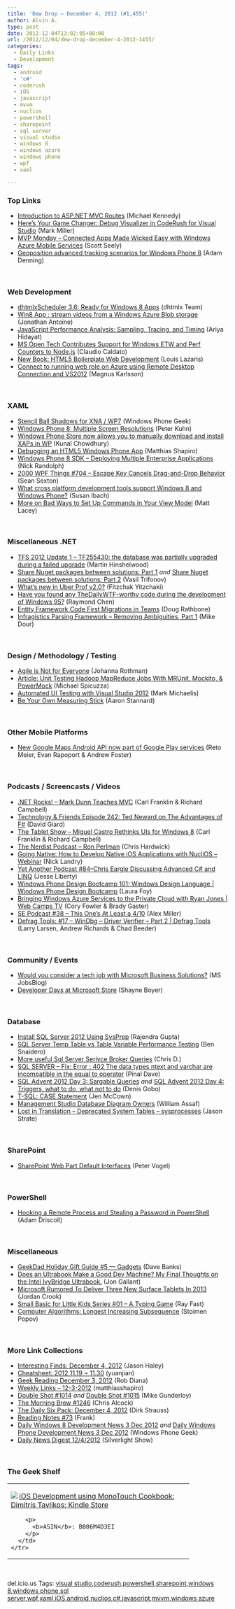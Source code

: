 ```yaml
---
title: 'Dew Drop – December 4, 2012 (#1,455)'
author: Alvin A.
type: post
date: 2012-12-04T13:02:05+00:00
url: /2012/12/04/dew-drop-december-4-2012-1455/
categories:
  - Daily Links
  - Development
tags:
  - android
  - 'c#'
  - coderush
  - iOS
  - javascript
  - mvvm
  - nuclios
  - powershell
  - sharepoint
  - sql server
  - visual studio
  - windows 8
  - windows azure
  - windows phone
  - wpf
  - xaml

---
```

### <a name="top"></a>Top Links

  * <a href="http://blog.michaelckennedy.net/2012/12/03/introduction-to-asp-net-mvc-routes/" target="_blank">Introduction to ASP.NET MVC Routes</a> (Michael Kennedy)
  * <a href="http://community.devexpress.com/blogs/markmiller/archive/2012/12/03/here-s-your-game-changer-debug-visualizer-in-coderush-for-visual-studio.aspx" target="_blank">Here’s Your Game Changer: Debug Visualizer in CodeRush for Visual Studio</a> (Mark Miller)
  * <a href="http://blogs.msdn.com/b/mvpawardprogram/archive/2012/12/03/mvp-monday-connected-apps-made-wicked-easy-with-windows-azure-mobile-services.aspx" target="_blank">MVP Monday &#8211; Connected Apps Made Wicked Easy with Windows Azure Mobile Services</a> (Scott Seely)
  * <a href="http://blogs.windows.com/windows_phone/b/wpdev/archive/2012/12/03/geoposition-advanced-tracking-scenarios-for-windows-phone-8.aspx" target="_blank">Geoposition advanced tracking scenarios for Windows Phone 8</a> (Adam Denning)

&#160;

### <a name="web"></a>Web Development

  * <a href="http://www.dhtmlx.com/blog/?p=1816" target="_blank">dhtmlxScheduler 3.6: Ready for Windows 8 Apps</a> (dhtmlx Team)
  * <a href="http://feedproxy.google.com/~r/JonathanAntoine/~3/NT1Rayp9ex0/" target="_blank">Win8 App : stream videos from a Windows Azure Blob storage</a> (Jonathan Antoine)
  * <a href="http://ariya.ofilabs.com/2012/12/javascript-performance-analysis-sampling-tracing-and-timing.html" target="_blank">JavaScript Performance Analysis: Sampling, Tracing, and Timing</a> (Ariya Hidayat)
  * <a href="http://blogs.msdn.com/b/interoperability/archive/2012/12/03/ms-open-tech-contributes-support-for-windows-etw-and-perf-counters-to-node-js.aspx" target="_blank">MS Open Tech Contributes Support for Windows ETW and Perf Counters to Node.js</a> (Claudio Caldato)
  * <a href="http://www.impressivewebs.com/html5-boilerplate-web-development-book/" target="_blank">New Book: HTML5 Boilerplate Web Development</a> (Louis Lazaris)
  * <a href="http://geekswithblogs.net/MagnusKarlsson/archive/2012/12/03/connect-to-running-web-role-from-remote-desktop-connection-and.aspx" target="_blank">Connect to running web role on Azure using Remote Desktop Connection and VS2012</a> (Magnus Karlsson)

&#160;

### <a name="silverlight"></a>XAML

  * <a href="http://www.windowsphonegeek.com/articles/stencil-ball-shadows-for-xna---wp7" target="_blank">Stencil Ball Shadows for XNA / WP7</a> (Windows Phone Geek)
  * <a href="http://www.pitorque.de/MisterGoodcat/post.aspx?id=72afba17-1e3e-437f-a24c-cfda7777b56a" target="_blank">Windows Phone 8: Multiple Screen Resolutions</a> (Peter Kuhn)
  * <a href="http://feedproxy.google.com/~r/kunal2383/~3/H2SYEtnpZeY/wp-store-now-allows-you-to-manually-download-apps.html" target="_blank">Windows Phone Store now allows you to manually download and install XAPs in WP</a> (Kunal Chowdhury)
  * <a href="http://matthiasshapiro.com/2012/12/03/debugging-an-html5-windows-phone-app/" target="_blank">Debugging an HTML5 Windows Phone App</a> (Matthias Shapiro)
  * <a href="http://feedproxy.google.com/~r/NicksNetTravels/~3/Yd0HWl4A1vg/post.aspx" target="_blank">Windows Phone 8 SDK &#8211; Deploying Multiple Enterprise Applications</a> (Nick Randolph)
  * <a href="http://wpf.2000things.com/2012/12/04/704-escape-key-cancels-drag-and-drop-behavior/" target="_blank">2000 WPF Things #704 – Escape Key Cancels Drag-and-Drop Behavior</a> (Sean Sexton)
  * <a href="http://blogs.msdn.com/b/cdnstudents/archive/2012/12/03/what-cross-platform-development-tools-support-windows-8-and-windows-phone.aspx" target="_blank">What cross platform development tools support Windows 8 and Windows Phone?</a> (Susan Ibach)
  * <a href="http://architects.dzone.com/articles/more-bad-ways-set-commands" target="_blank">More on Bad Ways to Set Up Commands in Your View Model</a> (Matt Lacey)

&#160;

### <a name="dotnet"></a>Miscellaneous .NET

  * <a href="http://feeds.feedblitz.com/~/36113753/0/visualstudioalm~TFS-Update-TF-the-database-was-partially-upgraded-during-a-failed-upgrade/" target="_blank">TFS 2012 Update 1 – TF255430: the database was partially upgraded during a failed upgrade</a> (Martin Hinshelwood)
  * <a href="http://www.codeproject.com/Articles/501627/Share-Nuget-packages-between-solutions-Part-1" target="_blank">Share Nuget packages between solutions: Part 1</a> _and_ <a href="http://www.codeproject.com/Articles/501626/Share-Nuget-packages-between-solutions-Part-2" target="_blank">Share Nuget packages between solutions: Part 2</a> (Vasil Trifonov)
  * <a href="http://feedproxy.google.com/~r/HibernatingRhinos/~3/mPAHrivzGIY/whatrsquo-s-new-in-uber-prof-v2-0" target="_blank">What’s new in Uber Prof v2.0?</a> (Fitzchak Yitzchaki)
  * <a href="http://blogs.msdn.com/b/oldnewthing/archive/2012/12/03/10373882.aspx" target="_blank">Have you found any TheDailyWTF-worthy code during the development of Windows 95?</a> (Raymond Chen)
  * <a href="http://feedproxy.google.com/~r/DiaryOfANinja/~3/jFRJNFQsTxA/fun-with-code-first-migrations-in-teams" target="_blank">Entity Framework Code First Migrations in Teams</a> (Doug Rathbone)
  * <a href="http://www.infragistics.com/community/blogs/mike_dour/archive/2012/12/03/infragistics-parsing-framework-removing-ambiguities-part-1.aspx" target="_blank">Infragistics Parsing Framework &#8211; Removing Ambiguities, Part 1</a> (Mike Dour)

&#160;

### <a name="design"></a>Design / Methodology / Testing

  * <a href="http://feedproxy.google.com/~r/ManagingProductDevelopment/~3/RUcSmpGTH3k/agile-is-not-for-everyone.html" target="_blank">Agile is Not for Everyone</a> (Johanna Rothman)
  * <a href="http://www.infoq.com/articles/HadoopMRUnit" target="_blank">Article: Unit Testing Hadoop MapReduce Jobs With MRUnit, Mockito, & PowerMock</a> (Michael Spicuzza)
  * <a href="http://visualstudiomagazine.com/articles/2012/12/01/automated-ui-testing.aspx" target="_blank">Automated UI Testing with Visual Studio 2012</a> (Mark Michaelis)
  * <a href="http://www.aaronstannard.com/post.aspx?id=5e7df618-7555-47db-b612-66d44f2baddb" target="_blank">Be Your Own Measuring Stick</a> (Aaron Stannard)

&#160;

### <a name="mobile"></a>Other Mobile Platforms

  * <a href="http://feedproxy.google.com/~r/blogspot/hsDu/~3/snW-A4hcc2Q/new-google-maps-android-api-now-part-of.html" target="_blank">New Google Maps Android API now part of Google Play services</a> (Reto Meier, Evan Rapoport & Andrew Foster)

&#160;

### <a name="podcasts"></a>Podcasts / Screencasts / Videos

  * <a href="http://www.dotnetrocks.com/default.aspx?ShowNum=825" target="_blank">.NET Rocks! &#8211; Mark Dunn Teaches MVC</a> (Carl Franklin & Richard Campbell)
  * <a href="http://feedproxy.google.com/~r/TechnologyAndFriends/~3/8XyyfGMTtEM/tf242.aspx" target="_blank">Technology & Friends Episode 242: Ted Neward on The Advantages of F#</a> (David Giard)
  * <a href="http://www.thetabletshow.com/default.aspx?ShowNum=61" target="_blank">The Tablet Show &#8211; Miguel Castro Rethinks UIs for Windows 8</a> (Carl Franklin & Richard Campbell)
  * <a href="http://nerdist.libsyn.com/ron-perlman" target="_blank">The Nerdist Podcast &#8211; Ron Perlman</a> (Chris Hardwick)
  * <a href="http://www.infragistics.com/community/blogs/nick-landry/archive/2012/12/03/going-native-how-to-develop-native-ios-applications-with-nuclios-webinar.aspx" target="_blank">Going Native: How to Develop Native iOS Applications with NucliOS – Webinar</a> (Nick Landry)
  * <a href="http://feedproxy.google.com/~r/JesseLiberty-SilverlightGeek/~3/sHbRnifQ9nE/" target="_blank">Yet Another Podcast #84–Chris Eargle Discussing Advanced C# and LINQ</a> (Jesse Liberty)
  * <a href="http://channel9.msdn.com/Series/Windows-Phone-Design-Bootcamp/Windows-Phone-Design-Bootcamp-101-Windows-Design-Language" target="_blank">Windows Phone Design Bootcamp 101: Windows Design Language | Windows Phone Design Bootcamp</a> (Laura Foy)
  * <a href="http://channel9.msdn.com/Shows/Web+Camps+TV/Bringing-Windows-Azure-Services-to-the-Private-Cloud-with-Ryan-Jones" target="_blank">Bringing Windows Azure Services to the Private Cloud with Ryan Jones | Web Camps TV</a> (Cory Fowler & Brady Gaster)
  * <a href="http://blog.stackoverflow.com/2012/12/se-podcast-38-this-ones-at-least-a-410/" target="_blank">SE Podcast #38 – This One’s At Least a 4/10</a> (Alex Miller)
  * <a href="http://channel9.msdn.com/Shows/Defrag-Tools/Defrag-Tools-17-WinDbg-Driver-Verifier-Part-2" target="_blank">Defrag Tools: #17 &#8211; WinDbg &#8211; Driver Verifier &#8211; Part 2 | Defrag Tools</a> (Larry Larsen, Andrew Richards & Chad Beeder)

&#160;

### <a name="events"></a>Community / Events

  * <a href="http://feeds.microsoftjobsblog.com/~r/MicrosoftJobsBlog/~3/opehcNzi3xY/would-you-consider-a-tech-job-with-microsoft-business-solutions" target="_blank">Would you consider a tech job with Microsoft Business Solutions?</a> (MS JobsBlog)
  * <a href="http://feedproxy.google.com/~r/Tattoocoder/~3/nYqpt5JJoPQ/developer-days-at-microsoft-store.html" target="_blank">Developer Days at Microsoft Store</a> (Shayne Boyer)

&#160;

### <a name="sql"></a>Database

  * <a href="http://feedproxy.google.com/~r/MSSQLTips-LatestSqlServerTips/~3/3KK_FYyJeyw/tip.asp" target="_blank">Install SQL Server 2012 Using SysPrep</a> (Rajendra Gupta)
  * <a href="http://feedproxy.google.com/~r/MSSQLTips-LatestSqlServerTips/~3/LXoU_Nmgu14/tip.asp" target="_blank">SQL Server Temp Table vs Table Variable Performance Testing</a> (Ben Snaidero)
  * <a href="http://geekswithblogs.net/SoftwareDoneRight/archive/2012/12/03/more-useful-sql-server-serivce-broker-queries.aspx" target="_blank">More useful Sql Server Serivce Broker Queries</a> (Chris D.)
  * <a href="http://blog.sqlauthority.com/2012/12/04/sql-server-fix-error-402-the-data-types-ntext-and-varchar-are-incompatible-in-the-equal-to-operator/" target="_blank">SQL SERVER – Fix: Error : 402 The data types ntext and varchar are incompatible in the equal to operator</a> (Pinal Dave)
  * <a href="http://blogs.lessthandot.com/index.php/DataMgmt/DBProgramming/sargable-queries" target="_blank">SQL Advent 2012 Day 3: Sargable Queries</a> _and_ <a href="http://blogs.lessthandot.com/index.php/DataMgmt/DBProgramming/triggers-what-to-do-what" target="_blank">SQL Advent 2012 Day 4: Triggers, what to do, what not to do</a> (Denis Gobo)
  * <a href="http://feedproxy.google.com/~r/sqlserverpedia/~3/R3yWngl5phs/" target="_blank">T-SQL: CASE Statement</a> (Jen McCown)
  * <a href="http://www.sqlservercentral.com/blogs/sqltact/2012/12/03/management-studio-database-diagram-owners/" target="_blank">Management Studio Database Diagram Owners</a> (William Assaf)
  * <a href="http://www.sqlservercentral.com/blogs/stratesql/2012/12/03/lost-in-translation-deprecated-system-tables-sysprocesses/" target="_blank">Lost in Translation – Deprecated System Tables – sysprocesses</a> (Jason Strate)

&#160;

### <a name="sp"></a>SharePoint

  * <a href="http://visualstudiomagazine.com/articles/2012/12/01/sharepoint-web-part.aspx" target="_blank">SharePoint Web Part Default Interfaces</a> (Peter Vogel)

&#160;

### <a name="ps"></a>PowerShell

  * <a href="http://csharpening.net/?p=1409" target="_blank">Hooking a Remote Process and Stealing a Password in PowerShell</a> (Adam Driscoll)

&#160;

### <a name="misc"></a>Miscellaneous

  * <a href="http://feeds.wired.com/~r/wiredgeekdad/~3/-f5Dp-PmDZE/" target="_blank">GeekDad Holiday Gift Guide #5 — Gadgets</a> (Dave Banks)
  * <a href="http://feedproxy.google.com/~r/jongallant/~3/yvxBryeEMJg/intel-ivybridge-ultrabook-dev-machine.html" target="_blank">Does an Ultrabook Make a Good Dev Machine? My Final Thoughts on the Intel IvyBridge Ultrabook.</a> (Jon Gallant)
  * <a href="http://feedproxy.google.com/~r/Techcrunch/~3/g8z700DLTt4/" target="_blank">Microsoft Rumored To Deliver Three New Surface Tablets In 2013</a> (Jordan Crook)
  * <a href="http://blogs.msdn.com/b/smallbasic/archive/2012/12/03/small-basic-for-little-kids-series-01-a-typing-game.aspx" target="_blank">Small Basic for Little Kids Series #01 – A Typing Game</a> (Ray Fast)
  * <a href="http://feedproxy.google.com/~r/stoimenblog/~3/hYfzyoy5yeg/" target="_blank">Computer Algorithms: Longest Increasing Subsequence</a> (Stoimen Popov)

&#160;

### <a name="links"></a>More Link Collections

  * <a href="http://jasonhaley.com/blog/post.aspx?id=12fdf841-423a-49a6-aa14-983f8df26163" target="_blank">Interesting Finds: December 4, 2012</a> (Jason Haley)
  * <a href="http://weblogs.asp.net/yuanjian/archive/2012/12/04/cheatsheet-2012-11-19-11-30.aspx" target="_blank">Cheatsheet: 2012 11.19 ~ 11.30</a> (yuanjian)
  * <a href="http://feedproxy.google.com/~r/RegularGeek/~3/qEslSfNY_5s/" target="_blank">Geek Reading December 3, 2012</a> (Rob Diana)
  * <a href="http://matthiasshapiro.com/2012/12/03/weekly-links-12-3-2012/" target="_blank">Weekly Links – 12-3-2012</a> (matthiasshapiro)
  * <a href="http://afreshcup.com/home/2012/12/3/double-shot-1014.html" target="_blank">Double Shot #1014</a> _and_&#160;<a href="http://afreshcup.com/home/2012/12/4/double-shot-1015.html" target="_blank">Double Shot #1015</a> (Mike Gunderloy)
  * <a href="http://feedproxy.google.com/~r/ReflectivePerspective/~3/52vlwkxhtBk/" target="_blank">The Morning Brew #1246</a> (Chris Alcock)
  * <a href="http://feeds.feedblitz.com/~/36122760/0/dirkstrauss~The-Daily-Six-Pack-December" target="_blank">The Daily Six Pack: December 4, 2012</a> (Dirk Strauss)
  * <a href="http://www.frankysnotes.com/2012/12/reading-notes-73.html" target="_blank">Reading Notes #73</a> (Frank)
  * <a href="http://www.windowsphonegeek.com/windows-8-news/daily-windows-8-development-news-3-dec-2012" target="_blank">Daily Windows 8 Development News 3 Dec 2012</a> _and_ <a href="http://feedproxy.google.com/~r/Windowsphonegeek/~3/gQ7EK98n3fA/daily-windows-phone-development-news-3-dec-2012" target="_blank">Daily Windows Phone Development News 3 Dec 2012</a> (Windows Phone Geek)
  * <a href="http://feedproxy.google.com/~r/silverlightshow/~3/Yadwh9XnTeA/Daily-News-Digest-12-4-2012.aspx" target="_blank">Daily News Digest 12/4/2012</a> (Silverlight Show)

&#160;

### <a name="shelf"></a>The Geek Shelf

<div style="padding-bottom: 0px; margin: 0px; padding-left: 0px; padding-right: 0px; display: inline; float: none; padding-top: 0px" id="scid:7dc1bd33-94bd-46fd-a20b-0131235bcd47:6e2b7e1a-6941-4347-a4d3-975ad612bae4" class="wlWriterEditableSmartContent">
  <table cellspacing="0" cellpadding="2" width="400" border="0" unselectable="on">
    <tr>
      <td valign="top" width="400">
        <p>
          <a title="iOS Development using MonoTouch Cookbook: Dimitris Tavlikos: Kindle Store" href="http://www.amazon.com/exec/obidos/ASIN/B006M4D3EI/alvinashcraft-20"><img data-recalc-dims="1" decoding="async" src="https://i0.wp.com/images.amazon.com/images/P/B006M4D3EI.01.MZZZZZZZ.jpg?w=660" border="0" align="left" style="float:left" />iOS Development using MonoTouch Cookbook: Dimitris Tavlikos: Kindle Store</a>
        </p>
        
        <p>
          <b>ASIN</b>: B006M4D3EI
        </p>
      </td>
    </tr>
  </table>
</div>

&#160;

<div style="padding-bottom: 0px; margin: 0px; padding-left: 0px; padding-right: 0px; display: inline; float: none; padding-top: 0px" id="scid:0767317B-992E-4b12-91E0-4F059A8CECA8:2d45b826-ae66-4681-bdd6-4730adb79057" class="wlWriterEditableSmartContent">
  del.icio.us Tags: <a href="http://del.icio.us/popular/visual+studio" rel="tag">visual studio</a>,<a href="http://del.icio.us/popular/coderush" rel="tag">coderush</a>,<a href="http://del.icio.us/popular/powershell" rel="tag">powershell</a>,<a href="http://del.icio.us/popular/sharepoint" rel="tag">sharepoint</a>,<a href="http://del.icio.us/popular/windows+8" rel="tag">windows 8</a>,<a href="http://del.icio.us/popular/windows+phone" rel="tag">windows phone</a>,<a href="http://del.icio.us/popular/sql+server" rel="tag">sql server</a>,<a href="http://del.icio.us/popular/wpf" rel="tag">wpf</a>,<a href="http://del.icio.us/popular/xaml" rel="tag">xaml</a>,<a href="http://del.icio.us/popular/iOS" rel="tag">iOS</a>,<a href="http://del.icio.us/popular/android" rel="tag">android</a>,<a href="http://del.icio.us/popular/nuclios" rel="tag">nuclios</a>,<a href="http://del.icio.us/popular/c%23" rel="tag">c#</a>,<a href="http://del.icio.us/popular/javascript" rel="tag">javascript</a>,<a href="http://del.icio.us/popular/mvvm" rel="tag">mvvm</a>,<a href="http://del.icio.us/popular/windows+azure" rel="tag">windows azure</a>
</div>